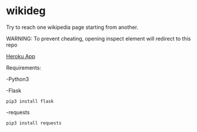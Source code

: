 # wikideg

Try to reach one wikipedia page starting from another.

WARNING: To prevent cheating, opening inspect element will redirect to this repo

[Heroku App](https://wikidegrees.herokuapp.com)

Requirements:

-Python3

-Flask
```{shell}
pip3 install flask
```
-requests
```{shell}
pip3 install requests
```
